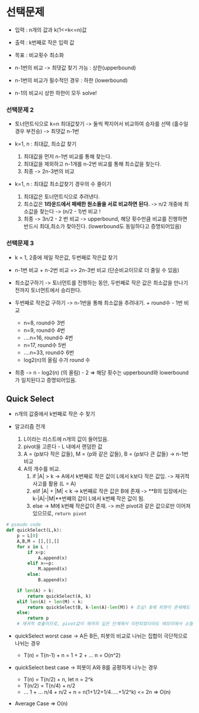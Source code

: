 # 선택문제

- 입력 : n개의 값과 k(1<=k<=n)값
- 출력 : k번째로 작은 입력 값
- 목표 : 비교횟수 최소화

- n-1번의 비교 -> 최댓값 찾기 가능 : 상한(upperbound)
- n-1번의 비교가 필수적인 경우 : 하한 (lowerbound)

* n-1의 비교시 상한 하한이 모두 solve!

### 선택문제 2

- 토너먼트식으로 k=n 최대값찾기 -> 둘씩 짝지어서 비교하여 승자를 선택 (홀수일 경우 부전승) -> 최댓값 n-1번

- k=1, n : 최대값, 최소값 찾기

  1. 최대값을 먼저 n-1번 비교를 통해 찾는다.
  2. 최대값을 제외하고 n-1개를 n-2번 비교를 통해 최소값을 찾는다.
  3. 최종 -> 2n-3번의 비교

- k=1, n : 최대값 최소값찾기 경우의 수 줄이기
  1. 최대값은 토너먼트식으로 추려낸다.
  2. 최소값은 **1라운드에서 패배한 원소들을 서로 비교하면 된다.** -> n/2 개중에 최소값을 찾는다 -> (n/2 - 1)번 비교 !
  3. 최종 -> 3n/2 - 2 번 비교 -> upperbound, 해당 횟수만큼 비교를 진행하면 반드시 최대,최소가 찾아진다. (lowerbound도 동일하다고 증명되어있음)

### 선택문제 3

- k = 1, 2중에 제일 작은값, 두번째로 작은값 찾기
- n-1번 비교 + n-2번 비교 => 2n-3번 비교 (단순비교이므로 더 줄일 수 있음)

- 최소값구하기 -> 토너먼트를 진행하는 동안, 두번째로 작은 값은 최소값을 만나기 전까지 토너먼트에서 승리한다.
- 두번째로 작은값 구하기 -> n-1번을 통해 최소값을 추려내기. + round수 - 1번 비교
  - n=8, round수 3번
  - n=9, round수 4번
  - ....n=16, round수 4번
  - n=17, round수 5번
  - ....n=33, round수 6번
  - log2(n)의 올림 수가 round 수
- 최종 -> n - log2(n) (의 올림) - 2 => 해당 횟수는 upperbound와 lowerbound가 일치된다고 증명되어있음.

## Quick Select

- n개의 값중에서 k번째로 작은 수 찾기

- 알고리즘 전개
  1. L이라는 리스트에 n개의 값이 들어있음.
  2. pivot을 고른다 - L 내에서 랜덤한 값
  3. A = {p보다 작은 값들}, M = {p와 같은 값들}, B = {p보다 큰 값들} -> n-1번 비교
  4. A의 개수를 비교.
     1. if |A| > k -> A에서 k번째로 작은 값이 L에서 k보다 작은 값임. -> 재귀적 사고를 활용 (L = A)
     2. elif |A| + |M| < k -> k번째로 작은 값은 B에 존재 -> **B의 입장에서는 k-|A|-|M|**번째의 값이 L에서 k번째 작은 값이 됨.
     3. else -> M에 k번째 작은값이 존재. -> m은 pivot과 같은 값으로만 이어져있으므로, `return pivot`

```python
# pseudo code
def quickSelect(L,k):
    p = L[0]
    A,B,M = [],[],[]
    for x in L :
        if x<p:
            A.append(x)
        elif x==p:
            M.append(x)
        else:
            B.append(x)

    if len(A) > k:
        return quickSelect(A, k)
    elif len(A) + len(M) < k:
        return quickSelect(B, k-len(A)-len(M)) # 조심! B에 피봇이 존재해도 재귀적으로 구현
    else:
        return p
    # 재귀적 호출이므로, pivot값이 재귀의 깊은 단계에서 리턴되었더라도 메모리에서 소멸되지 않음!!
```

- quickSelect worst case -> A든 B든, 피봇의 비교로 나뉘는 집합이 극단적으로 나뉘는 경우

  - T(n) = T(n-1) + n = 1 + 2 + ... n = O(n^2)

- quickSelect best case -> 피봇이 A와 B를 공평하게 나누는 경우

  - T(n) = T(n/2) + n, let n = 2^k
  - T(n/2) = T(n/4) + n/2
  - ... 1 + ... n/4 + n/2 + n = n(1+1/2+1/4.....+1/2^k) <= 2n => O(n)

- Average Case => O(n)
